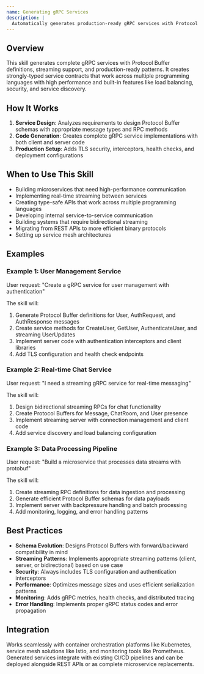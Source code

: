 ```yaml
---
name: Generating gRPC Services
description: |
  Automatically generates production-ready gRPC services with Protocol Buffer schemas, streaming RPCs, and multi-language implementations. Activates when users mention "gRPC", "Protocol Buffers", "protobuf", "microservices", "streaming RPC", "binary protocol", "service contracts", or need high-performance inter-service communication. Creates complete service definitions with unary and streaming methods, TLS security, interceptors, load balancing, and client/server code for Go, Python, Java, and other languages.
---
```


## Overview

This skill generates complete gRPC services with Protocol Buffer definitions, streaming support, and production-ready patterns. It creates strongly-typed service contracts that work across multiple programming languages with high performance and built-in features like load balancing, security, and service discovery.

## How It Works

1. **Service Design**: Analyzes requirements to design Protocol Buffer schemas with appropriate message types and RPC methods
2. **Code Generation**: Creates complete gRPC service implementations with both client and server code
3. **Production Setup**: Adds TLS security, interceptors, health checks, and deployment configurations

## When to Use This Skill

- Building microservices that need high-performance communication
- Implementing real-time streaming between services
- Creating type-safe APIs that work across multiple programming languages
- Developing internal service-to-service communication
- Building systems that require bidirectional streaming
- Migrating from REST APIs to more efficient binary protocols
- Setting up service mesh architectures

## Examples

### Example 1: User Management Service
User request: "Create a gRPC service for user management with authentication"

The skill will:
1. Generate Protocol Buffer definitions for User, AuthRequest, and AuthResponse messages
2. Create service methods for CreateUser, GetUser, AuthenticateUser, and streaming UserUpdates
3. Implement server code with authentication interceptors and client libraries
4. Add TLS configuration and health check endpoints

### Example 2: Real-time Chat Service
User request: "I need a streaming gRPC service for real-time messaging"

The skill will:
1. Design bidirectional streaming RPCs for chat functionality
2. Create Protocol Buffers for Message, ChatRoom, and User presence
3. Implement streaming server with connection management and client code
4. Add service discovery and load balancing configuration

### Example 3: Data Processing Pipeline
User request: "Build a microservice that processes data streams with protobuf"

The skill will:
1. Create streaming RPC definitions for data ingestion and processing
2. Generate efficient Protocol Buffer schemas for data payloads
3. Implement server with backpressure handling and batch processing
4. Add monitoring, logging, and error handling patterns

## Best Practices

- **Schema Evolution**: Designs Protocol Buffers with forward/backward compatibility in mind
- **Streaming Patterns**: Implements appropriate streaming patterns (client, server, or bidirectional) based on use case
- **Security**: Always includes TLS configuration and authentication interceptors
- **Performance**: Optimizes message sizes and uses efficient serialization patterns
- **Monitoring**: Adds gRPC metrics, health checks, and distributed tracing
- **Error Handling**: Implements proper gRPC status codes and error propagation

## Integration

Works seamlessly with container orchestration platforms like Kubernetes, service mesh solutions like Istio, and monitoring tools like Prometheus. Generated services integrate with existing CI/CD pipelines and can be deployed alongside REST APIs or as complete microservice replacements.